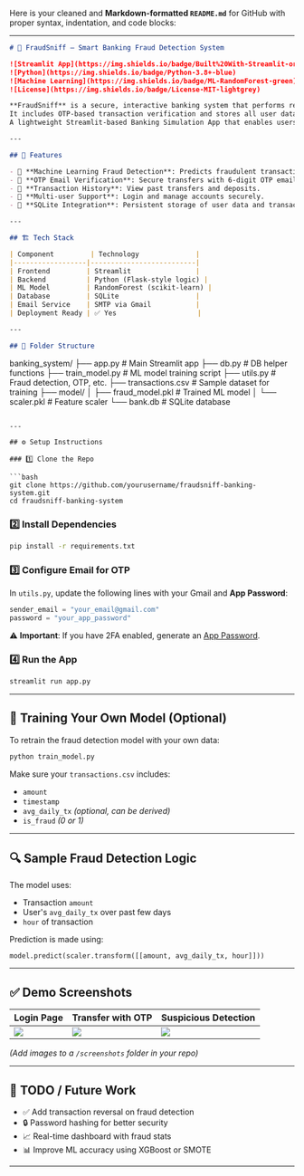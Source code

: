 Here is your cleaned and **Markdown-formatted `README.md`** for GitHub with proper syntax, indentation, and code blocks:

---

```markdown
# 💸 FraudSniff – Smart Banking Fraud Detection System

![Streamlit App](https://img.shields.io/badge/Built%20With-Streamlit-orange)
![Python](https://img.shields.io/badge/Python-3.8+-blue)
![Machine Learning](https://img.shields.io/badge/ML-RandomForest-green)
![License](https://img.shields.io/badge/License-MIT-lightgrey)

**FraudSniff** is a secure, interactive banking system that performs real-time fraud detection using a trained machine learning model.  
It includes OTP-based transaction verification and stores all user data in an SQLite database.  
A lightweight Streamlit-based Banking Simulation App that enables users to deposit, withdraw, and transfer funds while detecting fraudulent transactions using a trained Machine Learning model.

---

## 🔐 Features

- 🧠 **Machine Learning Fraud Detection**: Predicts fraudulent transactions using Random Forest Classifier.
- 🔄 **OTP Email Verification**: Secure transfers with 6-digit OTP emailed to the user.
- 🧾 **Transaction History**: View past transfers and deposits.
- 👥 **Multi-user Support**: Login and manage accounts securely.
- 💾 **SQLite Integration**: Persistent storage of user data and transactions.

---

## 🏗️ Tech Stack

| Component         | Technology              |
|------------------|--------------------------|
| Frontend         | Streamlit                |
| Backend          | Python (Flask-style logic) |
| ML Model         | RandomForest (scikit-learn) |
| Database         | SQLite                   |
| Email Service    | SMTP via Gmail           |
| Deployment Ready | ✅ Yes                    |

---

## 📁 Folder Structure

```

banking\_system/
├── app.py                # Main Streamlit app
├── db.py                 # DB helper functions
├── train\_model.py        # ML model training script
├── utils.py              # Fraud detection, OTP, etc.
├── transactions.csv      # Sample dataset for training
├── model/
│   ├── fraud\_model.pkl   # Trained ML model
│   └── scaler.pkl        # Feature scaler
└── bank.db               # SQLite database

````

---

## ⚙️ Setup Instructions

### 1️⃣ Clone the Repo

```bash
git clone https://github.com/yourusername/fraudsniff-banking-system.git
cd fraudsniff-banking-system
````

### 2️⃣ Install Dependencies

```bash
pip install -r requirements.txt
```

### 3️⃣ Configure Email for OTP

In `utils.py`, update the following lines with your Gmail and **App Password**:

```python
sender_email = "your_email@gmail.com"
password = "your_app_password"
```

⚠️ **Important**: If you have 2FA enabled, generate an [App Password](https://support.google.com/accounts/answer/185833).

### 4️⃣ Run the App

```bash
streamlit run app.py
```

---

## 🧪 Training Your Own Model (Optional)

To retrain the fraud detection model with your own data:

```bash
python train_model.py
```

Make sure your `transactions.csv` includes:

* `amount`
* `timestamp`
* `avg_daily_tx` *(optional, can be derived)*
* `is_fraud` *(0 or 1)*

---

## 🔍 Sample Fraud Detection Logic

The model uses:

* Transaction `amount`
* User's `avg_daily_tx` over past few days
* `hour` of transaction

Prediction is made using:

```python
model.predict(scaler.transform([[amount, avg_daily_tx, hour]]))
```

---

## ✅ Demo Screenshots

| Login Page                 | Transfer with OTP        | Suspicious Detection       |
| -------------------------- | ------------------------ | -------------------------- |
| ![](screenshots/login.png) | ![](screenshots/otp.png) | ![](screenshots/fraud.png) |

*(Add images to a `/screenshots` folder in your repo)*

---

## 📌 TODO / Future Work

* ✅ Add transaction reversal on fraud detection
* 🔒 Password hashing for better security
* 📈 Real-time dashboard with fraud stats
* 📊 Improve ML accuracy using XGBoost or SMOTE

---


